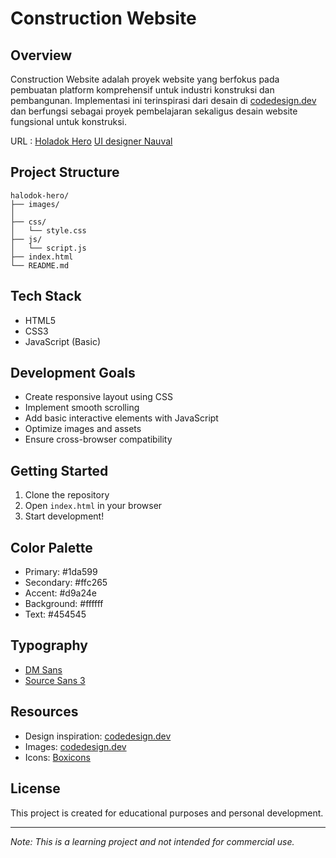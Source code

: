 # Construction Website

## Overview

Construction Website adalah proyek website yang berfokus pada pembuatan platform komprehensif untuk industri konstruksi dan pembangunan. Implementasi ini terinspirasi dari desain di [codedesign.dev](https://codedesign.dev) dan berfungsi sebagai proyek pembelajaran sekaligus desain website fungsional untuk konstruksi.

URL : [Holadok Hero](https://codedesign.dev/challenge/holadok) [UI designer Nauval](https://www.figma.com/@mhd)

## Project Structure

```
halodok-hero/
├── images/
│
├── css/
│   └── style.css
├── js/
│   └── script.js
├── index.html
└── README.md
```

## Tech Stack

-   HTML5
-   CSS3
-   JavaScript (Basic)

## Development Goals

-   Create responsive layout using CSS
-   Implement smooth scrolling
-   Add basic interactive elements with JavaScript
-   Optimize images and assets
-   Ensure cross-browser compatibility

## Getting Started

1. Clone the repository
2. Open `index.html` in your browser
3. Start development!

## Color Palette

-   Primary: #1da599
-   Secondary: #ffc265
-   Accent: #d9a24e
-   Background: #ffffff
-   Text: #454545

## Typography

-   [DM Sans](https://fonts.google.com/specimen/Source+Sans+3)
-   [Source Sans 3](https://fonts.google.com/specimen/Source+Sans+3)

## Resources

-   Design inspiration: [codedesign.dev](https://codedesign.dev)
-   Images: [codedesign.dev](https://codedesign.dev)
-   Icons: [Boxicons](https://boxicons.com)

## License

This project is created for educational purposes and personal development.

---

_Note: This is a learning project and not intended for commercial use._
